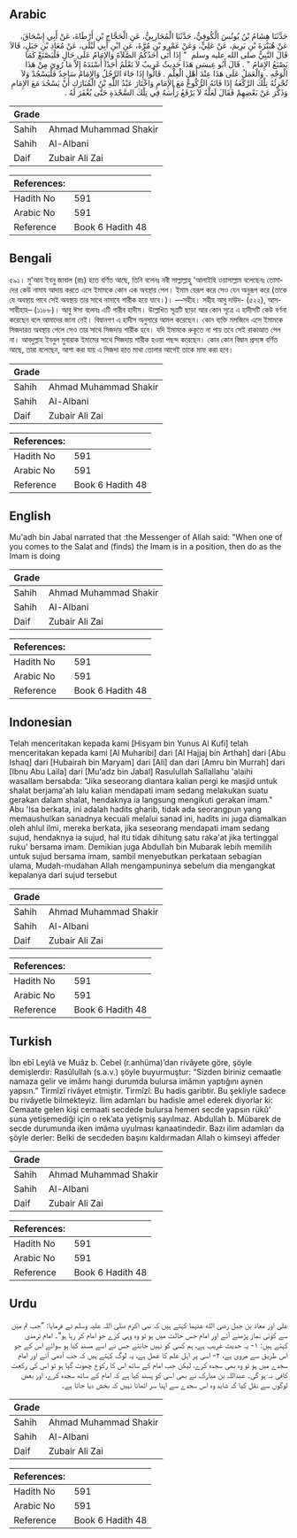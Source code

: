 ## Arabic


<div dir="rtl" lang="ar" style={{fontSize:'larger',backgroundColor:'#f8f9fa',padding:20}}>
حَدَّثَنَا هِشَامُ بْنُ يُونُسَ الْكُوفِيُّ، حَدَّثَنَا الْمُحَارِبِيُّ، عَنِ الْحَجَّاجِ بْنِ أَرْطَاةَ، عَنْ أَبِي إِسْحَاقَ، عَنْ هُبَيْرَةَ بْنِ يَرِيمَ، عَنْ عَلِيٍّ، وَعَنْ عَمْرِو بْنِ مُرَّةَ، عَنِ ابْنِ أَبِي لَيْلَى، عَنْ مُعَاذِ بْنِ جَبَلٍ، قَالاَ قَالَ النَّبِيُّ صلى الله عليه وسلم ‏ "‏ إِذَا أَتَى أَحَدُكُمُ الصَّلاَةَ وَالإِمَامُ عَلَى حَالٍ فَلْيَصْنَعْ كَمَا يَصْنَعُ الإِمَامُ ‏"‏ ‏.‏ قَالَ أَبُو عِيسَى هَذَا حَدِيثٌ غَرِيبٌ لاَ نَعْلَمُ أَحَدًا أَسْنَدَهُ إِلاَّ مَا رُوِيَ مِنْ هَذَا الْوَجْهِ ‏.‏ وَالْعَمَلُ عَلَى هَذَا عِنْدَ أَهْلِ الْعِلْمِ ‏.‏ قَالُوا إِذَا جَاءَ الرَّجُلُ وَالإِمَامُ سَاجِدٌ فَلْيَسْجُدْ وَلاَ تُجْزِئُهُ تِلْكَ الرَّكْعَةُ إِذَا فَاتَهُ الرُّكُوعُ مَعَ الإِمَامِ وَاخْتَارَ عَبْدُ اللَّهِ بْنُ الْمُبَارَكِ أَنْ يَسْجُدَ مَعَ الإِمَامِ وَذَكَرَ عَنْ بَعْضِهِمْ فَقَالَ لَعَلَّهُ لاَ يَرْفَعُ رَأْسَهُ فِي تِلْكَ السَّجْدَةِ حَتَّى يُغْفَرَ لَهُ ‏.‏
</div>
<div style={{backgroundColor:'#f8f9fa',padding:20, marginBottom: 10}}><table> <thead> <tr> <th>Grade</th> <th></th> </tr> </thead> <tbody> <tr><td>Sahih</td><td>Ahmad Muhammad Shakir</td></tr><tr><td>Sahih</td><td>Al-Albani</td></tr><tr><td>Daif</td><td>Zubair Ali Zai</td></tr></tbody></table><table> <thead> <tr> <th>References:</th> <th></th> </tr> </thead> <tbody><tr><td>Hadith No</td><td>591</td></tr><tr><td>Arabic No</td><td>591</td></tr><tr><td>Reference</td><td>Book 6 Hadith 48</td></tr></tbody></table></div>

## Bengali


<div dir="ltr" lang="bn" style={{fontSize:'larger',backgroundColor:'#f8f9fa',padding:20}}>
৫৯১। মু'আয ইবনু জাবাল (রাঃ) হতে বর্ণিত আছে, তিনি বলেনঃ নবী সাল্লাল্লাহু 'আলাইহি ওয়াসাল্লাম বলেছেনঃ তোমাদের কেউ নামায আদায় করতে এসে ইমামকে কোন এক অবস্থায় পেল। ইমাম যেরূপ করে সেও যেন অনুরূপ করে (তাকে যে অবস্থায় পাবে সেই অবস্থায় তার সাথে নামাযে শারীক হয়ে যাবে।)। —সহীহ। সহীহ আবু দাউদ- (৫২২), আস-সাহীহাহ– (১১৮৮)। আবু ঈসা বলেনঃ এটি গারীব হাদীস। উল্লেখিত সূত্রটি ছাড়া আর কোন সূত্রে এ হাদীসটি কেউ বর্ণনা করেছেন বলে আমাদের জানা নেই। বিদ্বানগণ এ হাদীস অনুসারে আমল করেছেন। কোন ব্যক্তি মসজিদে এসে ইমামকে সিজদারত অবস্থায় পেলে সেও তার সাথে সিজদায় শারীক হবে। যদি ইমামকে রুকূতে না পায় তবে সেই রাকাআত পেল না। আবদুল্লাহ ইবনুল মুবারাক ইমামের সাথে সিজদায় শারীক হওয়া পছন্দ করেছেন। কোন কোন বিদ্বান প্রসঙ্গে বর্ণিত আছে, তারা বলেছেন, আশা করা যায় এ সিজদা হতে মাথা তোলার আগেই তাকে মাফ করা হবে।
</div>
<div style={{backgroundColor:'#f8f9fa',padding:20, marginBottom: 10}}><table> <thead> <tr> <th>Grade</th> <th></th> </tr> </thead> <tbody> <tr><td>Sahih</td><td>Ahmad Muhammad Shakir</td></tr><tr><td>Sahih</td><td>Al-Albani</td></tr><tr><td>Daif</td><td>Zubair Ali Zai</td></tr></tbody></table><table> <thead> <tr> <th>References:</th> <th></th> </tr> </thead> <tbody><tr><td>Hadith No</td><td>591</td></tr><tr><td>Arabic No</td><td>591</td></tr><tr><td>Reference</td><td>Book 6 Hadith 48</td></tr></tbody></table></div>

## English


<div dir="ltr" lang="en" style={{fontSize:'larger',backgroundColor:'#f8f9fa',padding:20}}>
Mu'adh bin Jabal narrated that :the Messenger of Allah said: "When one of you comes to the Salat and (finds) the Imam is in a position, then do as the Imam is doing
</div>
<div style={{backgroundColor:'#f8f9fa',padding:20, marginBottom: 10}}><table> <thead> <tr> <th>Grade</th> <th></th> </tr> </thead> <tbody> <tr><td>Sahih</td><td>Ahmad Muhammad Shakir</td></tr><tr><td>Sahih</td><td>Al-Albani</td></tr><tr><td>Daif</td><td>Zubair Ali Zai</td></tr></tbody></table><table> <thead> <tr> <th>References:</th> <th></th> </tr> </thead> <tbody><tr><td>Hadith No</td><td>591</td></tr><tr><td>Arabic No</td><td>591</td></tr><tr><td>Reference</td><td>Book 6 Hadith 48</td></tr></tbody></table></div>

## Indonesian


<div dir="ltr" lang="id" style={{fontSize:'larger',backgroundColor:'#f8f9fa',padding:20}}>
Telah menceritakan kepada kami [Hisyam bin Yunus Al Kufi] telah menceritakan kepada kami [Al Muharibi] dari [Al Hajjaj bin Arthah] dari [Abu Ishaq] dari [Hubairah bin Maryam] dari [Ali] dan dari [Amru bin Murrah] dari [Ibnu Abu Laila] dari [Mu'adz bin Jabal] Rasulullah Sallallahu 'alaihi wasallam bersabda: "Jika seseorang diantara kalian pergi ke masjid untuk shalat berjama'ah lalu kalian mendapati imam sedang melakukan suatu gerakan dalam shalat, hendaknya ia langsung mengikuti gerakan imam." Abu 'Isa berkata, ini adalah hadits gharib, tidak ada seorangpun yang memaushulkan sanadnya kecuali melalui sanad ini, hadits ini juga diamalkan oleh ahlul ilmi, mereka berkata, jika seseorang mendapati imam sedang sujud, hendaknya ia sujud, hal itu tidak dihitung satu raka'at jika tertinggal ruku' bersama imam. Demikian juga Abdullah bin Mubarak lebih memilih untuk sujud bersama imam, sambil menyebutkan perkataan sebagian ulama, Mudah-mudahan Allah mengampuninya sebelum dia mengangkat kepalanya dari sujud tersebut
</div>
<div style={{backgroundColor:'#f8f9fa',padding:20, marginBottom: 10}}><table> <thead> <tr> <th>Grade</th> <th></th> </tr> </thead> <tbody> <tr><td>Sahih</td><td>Ahmad Muhammad Shakir</td></tr><tr><td>Sahih</td><td>Al-Albani</td></tr><tr><td>Daif</td><td>Zubair Ali Zai</td></tr></tbody></table><table> <thead> <tr> <th>References:</th> <th></th> </tr> </thead> <tbody><tr><td>Hadith No</td><td>591</td></tr><tr><td>Arabic No</td><td>591</td></tr><tr><td>Reference</td><td>Book 6 Hadith 48</td></tr></tbody></table></div>

## Turkish


<div dir="ltr" lang="tr" style={{fontSize:'larger',backgroundColor:'#f8f9fa',padding:20}}>
İbn ebî Leylâ ve Muâz b. Cebel (r.anhüma)’dan rivâyete göre, şöyle demişlerdir: Rasûlullah (s.a.v.) şöyle buyurmuştur: “Sizden biriniz cemaatle namaza gelir ve imâmı hangi durumda bulursa imâmın yaptığını aynen yapsın.” Tirmîzî rivâyet etmiştir. Tirmîzî: Bu hadis garibtir. Bu şekliyle sadece bu rivâyetle bilmekteyiz. İlim adamları bu hadisle amel ederek diyorlar ki: Cemaate gelen kişi cemaati secdede bulursa hemen secde yapsın rükû’ suna yetişemediği için o rek’ata yetişmiş sayılmaz. Abdullah b. Mübarek de secde durumunda iken imâma uyulması kanaatindedir. Bazı ilim adamları da şöyle derler: Belki de secdeden başını kaldırmadan Allah o kimseyi affeder
</div>
<div style={{backgroundColor:'#f8f9fa',padding:20, marginBottom: 10}}><table> <thead> <tr> <th>Grade</th> <th></th> </tr> </thead> <tbody> <tr><td>Sahih</td><td>Ahmad Muhammad Shakir</td></tr><tr><td>Sahih</td><td>Al-Albani</td></tr><tr><td>Daif</td><td>Zubair Ali Zai</td></tr></tbody></table><table> <thead> <tr> <th>References:</th> <th></th> </tr> </thead> <tbody><tr><td>Hadith No</td><td>591</td></tr><tr><td>Arabic No</td><td>591</td></tr><tr><td>Reference</td><td>Book 6 Hadith 48</td></tr></tbody></table></div>

## Urdu


<div dir="rtl" lang="ur" style={{fontSize:'larger',backgroundColor:'#f8f9fa',padding:20}}>
علی اور معاذ بن جبل رضی الله عنہما کہتے ہیں کہ نبی اکرم صلی اللہ علیہ وسلم نے فرمایا: ”جب تم میں سے کوئی نماز پڑھنے آئے اور امام جس حالت میں ہو تو وہ وہی کرے جو امام کر رہا ہو“۔ امام ترمذی کہتے ہیں: ۱- یہ حدیث غریب ہے، ہم کسی کو نہیں جانتے جس نے اسے مسند کیا ہو سوائے اس کے جو اس طریق سے مروی ہے، ۲- اسی پر اہل علم کا عمل ہے، یہ لوگ کہتے ہیں کہ جب آدمی آئے اور امام سجدے میں ہو تو وہ بھی سجدہ کرے، لیکن جب امام کے ساتھ اس کا رکوع چھوٹ گیا ہو تو اس کی رکعت کافی نہ ہو گی۔ عبداللہ بن مبارک نے بھی اسی کو پسند کیا ہے کہ امام کے ساتھ سجدہ کرے، اور بعض لوگوں سے نقل کیا کہ شاید وہ اس سجدے سے اپنا سر اٹھاتا نہیں کہ بخش دیا جاتا ہے۔
</div>
<div style={{backgroundColor:'#f8f9fa',padding:20, marginBottom: 10}}><table> <thead> <tr> <th>Grade</th> <th></th> </tr> </thead> <tbody> <tr><td>Sahih</td><td>Ahmad Muhammad Shakir</td></tr><tr><td>Sahih</td><td>Al-Albani</td></tr><tr><td>Daif</td><td>Zubair Ali Zai</td></tr></tbody></table><table> <thead> <tr> <th>References:</th> <th></th> </tr> </thead> <tbody><tr><td>Hadith No</td><td>591</td></tr><tr><td>Arabic No</td><td>591</td></tr><tr><td>Reference</td><td>Book 6 Hadith 48</td></tr></tbody></table></div>